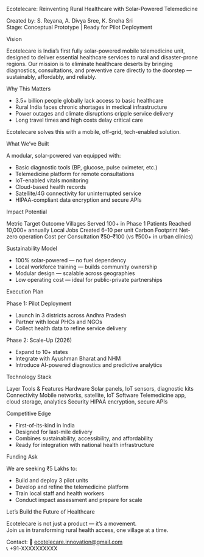 Ecotelecare: 
Reinventing Rural Healthcare with Solar-Powered Telemedicine

Created by: S. Reyana, A. Divya Sree, K. Sneha Sri  
Stage: Conceptual Prototype | Ready for Pilot Deployment


Vision

Ecotelecare is India’s first fully solar-powered mobile telemedicine unit, designed to deliver essential healthcare services to rural and disaster-prone regions. Our mission is to eliminate healthcare deserts by bringing diagnostics, consultations, and preventive care directly to the doorstep — sustainably, affordably, and reliably.



Why This Matters

- 3.5+ billion people globally lack access to basic healthcare  
- Rural India faces chronic shortages in medical infrastructure  
- Power outages and climate disruptions cripple service delivery  
- Long travel times and high costs delay critical care  

Ecotelecare solves this with a mobile, off-grid, tech-enabled solution.


What We’ve Built

A modular, solar-powered van equipped with:

- Basic diagnostic tools (BP, glucose, pulse oximeter, etc.)  
- Telemedicine platform for remote consultations  
- IoT-enabled vitals monitoring  
- Cloud-based health records  
- Satellite/4G connectivity for uninterrupted service  
- HIPAA-compliant data encryption and secure APIs  






Impact Potential

Metric
Target Outcome
Villages Served
100+ in Phase 1
Patients Reached
10,000+ annually
Local Jobs Created
6–10 per unit
Carbon Footprint
Net-zero operation
Cost per Consultation
₹50–₹100 (vs ₹500+ in urban clinics)





Sustainability Model

- 100% solar-powered — no fuel dependency  
-  Local workforce training — builds community ownership  
-  Modular design — scalable across geographies  
-  Low operating cost — ideal for public-private partnerships  


Execution Plan

Phase 1: Pilot Deployment 
- Launch in 3 districts across Andhra Pradesh  
- Partner with local PHCs and NGOs  
- Collect health data to refine service delivery

Phase 2: Scale-Up (2026)  
- Expand to 10+ states  
- Integrate with Ayushman Bharat and NHM  
- Introduce AI-powered diagnostics and predictive analytics



Technology Stack

Layer
Tools & Features
Hardware
Solar panels, IoT sensors, diagnostic kits
Connectivity
Mobile networks, satellite, IoT
Software
Telemedicine app, cloud storage, analytics
Security
HIPAA encryption, secure APIs



Competitive Edge

- First-of-its-kind in India  
- Designed for last-mile delivery  
- Combines sustainability, accessibility, and affordability  
- Ready for integration with national health infrastructure  


Funding Ask

We are seeking ₹5 Lakhs to:

- Build and deploy 3 pilot units  
- Develop and refine the telemedicine platform  
- Train local staff and health workers  
- Conduct impact assessment and prepare for scale



Let’s Build the Future of Healthcare

Ecotelecare is not just a product — it’s a movement.  
Join us in transforming rural health access, one village at a time.

Contact: 
📧 ecotelecare.innovation@gmail.com  
📞 +91-XXXXXXXXXX



